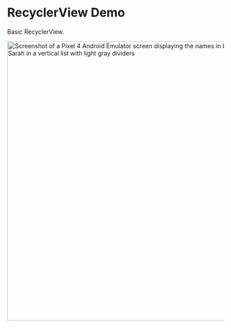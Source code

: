 # RecyclerView Demo
Basic RecyclerView.

<img src='https://user-images.githubusercontent.com/11078178/132098230-4dfcb937-62a3-4cc8-bf21-5015ac6ff676.png' title='Screenshot of RecyclerView Demo' height='650px' width='' alt='Screenshot of a Pixel 4 Android Emulator screen displaying the names in black Bob, John, and Sarah in a vertical list with light gray dividers' />
